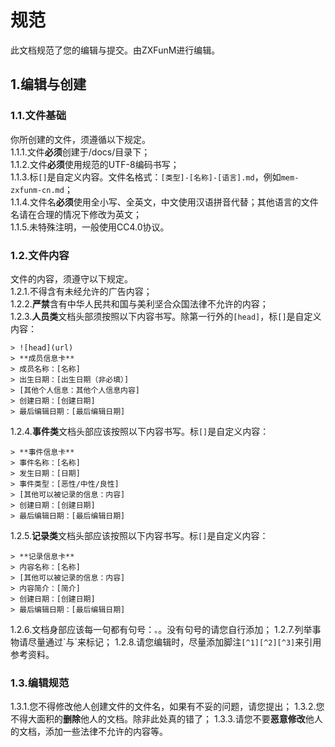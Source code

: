 # 规范
此文档规范了您的编辑与提交。由ZXFunM进行编辑。
## 1.编辑与创建
### 1.1.文件基础
你所创建的文件，须遵循以下规定。<br/>
1.1.1.文件**必须**创建于/docs/目录下；<br/>
1.1.2.文件**必须**使用规范的UTF-8编码书写；<br/>
1.1.3.标`[]`是自定义内容。文件名格式：`[类型]-[名称]-[语言].md`，例如`mem-zxfunm-cn.md`；<br/>
1.1.4.文件名**必须**使用全小写、全英文，中文使用汉语拼音代替；其他语言的文件名请在合理的情况下修改为英文；<br/>
1.1.5.未特殊注明，一般使用CC4.0协议。<br/>
### 1.2.文件内容
文件的内容，须遵守以下规定。<br/>
1.2.1.不得含有未经允许的广告内容；<br/>
1.2.2.**严禁**含有中华人民共和国与美利坚合众国法律不允许的内容；<br/>
1.2.3.**人员类**文档头部须按照以下内容书写。除第一行外的``[head]``，标`[]`是自定义内容：
```
> ![head](url)
> **成员信息卡**
> 成员名称：[名称]
> 出生日期：[出生日期（非必填）]
> [其他个人信息：其他个人信息内容]
> 创建日期：[创建日期]
> 最后编辑日期：[最后编辑日期]
```
1.2.4.**事件类**文档头部应该按照以下内容书写。标`[]`是自定义内容：
```
> **事件信息卡**
> 事件名称：[名称]
> 发生日期：[日期]
> 事件类型：[恶性/中性/良性]
> [其他可以被记录的信息：内容]
> 创建日期：[创建日期]
> 最后编辑日期：[最后编辑日期]
```
1.2.5.**记录类**文档头部应该按照以下内容书写。标`[]`是自定义内容：
```
> **记录信息卡**
> 内容名称：[名称]
> [其他可以被记录的信息：内容]
> 内容简介：[简介]
> 创建日期：[创建日期]
> 最后编辑日期：[最后编辑日期]
```
1.2.6.文档身部应该每一句都有句号：`。`。没有句号的请您自行添加；
1.2.7.列举事物请尽量通过\`与\`来标记；
1.2.8.请您编辑时，尽量添加脚注`[^1][^2][^3]`来引用参考资料。
### 1.3.编辑规范
1.3.1.您不得修改他人创建文件的文件名，如果有不妥的问题，请您提出；
1.3.2.您不得大面积的**删除**他人的文档。除非此处真的错了；
1.3.3.请您不要**恶意修改**他人的文档，添加一些法律不允许的内容等。
